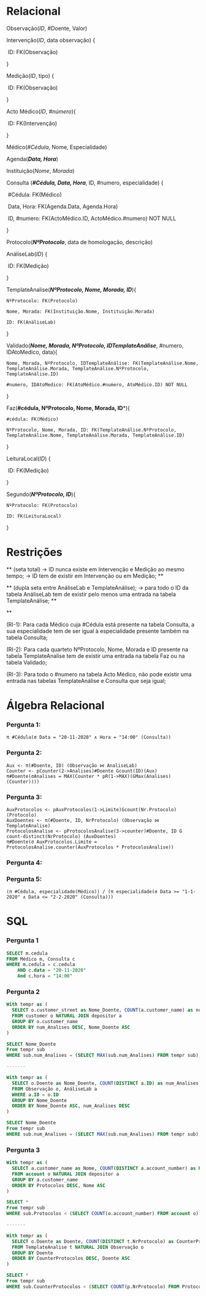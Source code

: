 # Relacional

Observação(*ID*, #Doente, Valor)

Intervenção(*ID*, data observação) {

​	ID: FK(Observação)

}

Medição(*ID*, tipo) {

​	ID: FK(Observação)

}

Acto Médico(*ID*, *#número*){

​	ID: FK(Intervenção)

}

Médico(*#Cédula*, Nome, Especialidade) 

Agenda(***Data, Hora***)

Instituição(*Nome*, *Morada*)



Consulta (***#Cédula, Data, Hora***, ID, #numero, especialidade) {

​	#Cédula: FK(Médico)

​	Data, Hora: FK(Agenda.Data, Agenda.Hora)

​	ID, #numero: FK(ActoMédico.ID, ActoMédico.#numero) NOT NULL

}

Protocolo(***NºProtocolo***, data de homologação, descrição) 

AnáliseLab(*ID*) {

​	ID: FK(Medição)

}

TemplateAnalise(***NºProtocolo, Nome, Morada, ID***){
    
    NºProtocolo: FK(Protocolo)
    
    Nome, Morada: FK(Instituição.Nome, Instituição.Morada)
    
    ID: FK(AnáliseLab)
}



Validado(***Nome, Morada, NºProtocolo, IDTemplateAnálise***, #numero, IDAtoMedico, data){
    
    Nome, Morada, NºProtocolo, IDTemplateAnálise: FK(TemplateAnálise.Nome, TemplateAnálise.Morada, TemplateAnálise.NºProtocolo, TemplateAnálise.ID)
    
    #numero, IDAtoMedico: FK(AtoMédico.#numero, AtoMédico.ID) NOT NULL

}

Faz(**#cédula, NºProtocolo, Nome, Morada, ID***){
    
    #cédula: FK(Médico)
    
    NºProtocolo, Nome, Morada, ID: FK(TemplateAnálise.NºProtocolo, TemplateAnálise.Nome, TemplateAnálise.Morada, TemplateAnálise.ID)

}

LeituraLocal(*ID*) {

​	ID: FK(Medição)

}

Segundo(***NºProtocolo, ID***){

    NºProtocolo: FK(Protocolo)
    
    ID: FK(LeituraLocal)

}


# Restrições
** (seta total)
-> ID nunca existe em Intervenção e Medição ao mesmo tempo;
-> ID tem de existir em Intervenção ou em Medição;
**

** (dupla seta entre AnáliseLab e TemplateAnálise);
-> para todo o ID da tabela AnáliseLab tem de existir pelo menos uma entrada na tabela TemplateAnálise;
**

**

(RI-1): Para cada Médico cuja #Cédula está presente na tabela Consulta, a sua especialidade tem de ser igual à especialidade presente também na tabela Consulta;

(RI-2): Para cada quarteto NºProtocolo, Nome, Morada e ID presente na tabela TemplateAnalise tem de existir uma entrada na tabela Faz ou na tabela Validado;

(RI-3): Para todo o #numero na tabela Acto Médico, não pode existir uma entrada nas tabelas TemplateAnálise e Consulta que seja igual;

# Álgebra Relacional

### Pergunta 1:
    π #Cédula(σ Data = "20-11-2020" ∧ Hora = "14:00" (Consulta))

### Pergunta 2:
    Aux <- π(#Doente, ID) (Observação ⋈ AnaliseLab)
    Counter <- pCounter(2->Analises)#Doente Gcount(ID)(Aux)
    π#Doente(σAnalises = MAX(Counter * pR(1->MAX)(GMax(Analises)(Counter))))

### Pergunta 3:
    AuxProtocolos <- pAuxProtocolos(1->Limite)Gcount(Nr.Protocolo)(Protocolo)
    AuxDoentes <- π(#Doente, ID, NrProtocolo) (Observação ⋈ TemplateAnalise)
    ProtocolosAnalise <- pProtocolosAnalise(3->counter)#Doente, ID G count-distinct(NrProtocolo) (AuxDoentes)
    π#Doente(σ AuxProtocolos.Limite = ProtocolosAnalise.counter(AuxProtocolos * ProtocolosAnalise))

### Pergunta 4:

    

### Pergunta 5:

    (π #Cédula, especialidade(Médico)) / (π especialidade(σ Data >= "1-1-2020" ∧ Data <= "2-2-2020" (Consulta)))

# SQL

### Pergunta 1
```sql
SELECT m.cedula
FROM Médico m, Consulta c
WHERE m.cedula = c.cedula
	AND c.data = "20-11-2020" 
	And c.hora = "14:00"
```
### Pergunta 2
```sql
With tempr as (
  SELECT o.customer_street as Nome_Doente, COUNT(a.customer_name) as num_Analises
  FROM customer o NATURAL JOIN depositor a
  GROUP BY o.customer_name
  ORDER BY num_Analises DESC, Nome_Doente ASC
)

SELECT Nome_Doente
From tempr sub
WHERE sub.num_Analises = (SELECT MAX(sub.num_Analises) FROM tempr sub);

-------

With tempr as (
  SELECT o.Doente as Nome_Doente, COUNT(DISTINCT a.ID) as num_Analises
  FROM Observação o, AnáliseLab a
  WHERE a.ID = o.ID
  GROUP BY Nome_Doente
  ORDER BY Nome_Doente ASC, num_Analises DESC
)

SELECT Nome_Doente
From tempr sub
WHERE sub.num_Analises = (SELECT MAX(sub.num_Analises) FROM tempr sub);
```
### Pergunta 3
```sql
With tempr as (
  SELECT a.customer_name as Nome, COUNT(DISTINCT a.account_number) as Protocolos
  FROM account o NATURAL JOIN depositor a
  GROUP BY a.customer_name
  ORDER BY Protocolos DESC, Nome ASC
)

SELECT *
From tempr sub
WHERE sub.Protocolos < (SELECT COUNT(o.account_number) FROM account o);

-------

With tempr as (
  SELECT o.Doente as Doente, COUNT(DISTINCT t.NrProtocolo) as CounterProtocolos
  FROM TemplateAnalise t NATURAL JOIN Observação o
  GROUP BY Doente
  ORDER BY CounterProtocolos DESC, Doente ASC
)

SELECT *
From tempr sub
WHERE sub.CounterProtocolos < (SELECT COUNT(p.NrProtocolo) FROM Protocolo p);
```
